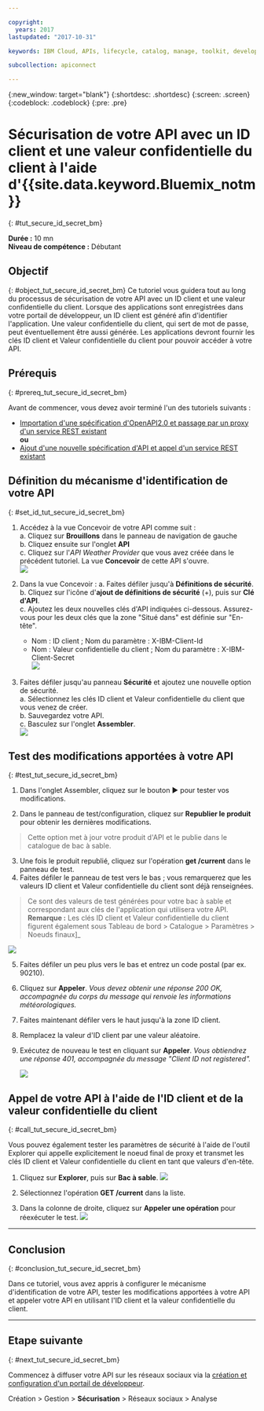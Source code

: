```yaml
---

copyright:
  years: 2017
lastupdated: "2017-10-31"

keywords: IBM Cloud, APIs, lifecycle, catalog, manage, toolkit, develop, dev portal, tutorials

subcollection: apiconnect

---
```


{:new_window: target="blank"}
{:shortdesc: .shortdesc}
{:screen: .screen}
{:codeblock: .codeblock}
{:pre: .pre}

# Sécurisation de votre API avec un ID client et une valeur confidentielle du client à l'aide d'{{site.data.keyword.Bluemix_notm}}
{: #tut_secure_id_secret_bm}

**Durée :** 10 mn  
**Niveau de compétence :** Débutant


## Objectif
{: #object_tut_secure_id_secret_bm}
Ce tutoriel vous guidera tout au long du processus de sécurisation de votre API avec un ID client et une valeur confidentielle du client. Lorsque des applications sont enregistrées dans votre portail de développeur, un ID client est généré afin d'identifier l'application. Une valeur confidentielle du client, qui sert de mot de passe, peut éventuellement être aussi générée. Les applications devront fournir les clés ID client et Valeur confidentielle du client pour pouvoir accéder à votre API.


## Prérequis
{: #prereq_tut_secure_id_secret_bm}

Avant de commencer, vous devez avoir terminé l'un des tutoriels suivants : 
- [Importation d'une spécification d'OpenAPI2.0 et passage par un proxy d'un service REST existant](/docs/services/apiconnect/tutorials?topic=apiconnect-tut_rest_landing)  
**ou**  
- [Ajout d'une nouvelle spécification d'API et appel d'un service REST existant](/docs/services/apiconnect/tutorials?topic=apiconnect-tut_rest_landing)


## Définition du mécanisme d'identification de votre API
{: #set_id_tut_secure_id_secret_bm}

1. Accédez à la vue Concevoir de votre API comme suit :  
   a. Cliquez sur **Brouillons** dans le panneau de navigation de gauche  
   b. Cliquez ensuite sur l'onglet **API**  
   c. Cliquez sur l'_API Weather Provider_ que vous avez créée dans le précédent tutoriel. La vue **Concevoir** de cette API s'ouvre.  
   ![](images/1_goto_drafts_api.png)  

2. Dans la vue Concevoir :
    a. Faites défiler jusqu'à **Définitions de sécurité**.  
    b. Cliquez sur l'icône d'**ajout de définitions de sécurité** (+), puis sur **Clé d'API**.  
    c. Ajoutez les deux nouvelles clés d'API indiquées ci-dessous. Assurez-vous pour les deux clés que la zone "Situé dans" est définie sur "En-tête".  
      - Nom : ID client ;  Nom du paramètre : X-IBM-Client-Id  
      - Nom : Valeur confidentielle du client ;  Nom du paramètre : X-IBM-Client-Secret    
        ![](images/2_security_definitions.png)  

3. Faites défiler jusqu'au panneau **Sécurité** et ajoutez une nouvelle option de sécurité.  
    a. Sélectionnez les clés ID client et Valeur confidentielle du client que vous venez de créer.  
    b. Sauvegardez votre API.  
    c. Basculez sur l'onglet **Assembler**.  
    ![](images/3_security_option.png)  


## Test des modifications apportées à votre API
{: #test_tut_secure_id_secret_bm}

1. Dans l'onglet Assembler, cliquez sur le bouton ► pour tester vos modifications.

2. Dans le panneau de test/configuration, cliquez sur **Republier le produit** pour obtenir les dernières modifications. 
> Cette option met à jour votre produit d'API et le publie dans le catalogue de bac à sable.

3. Une fois le produit republié, cliquez sur l'opération **get /current** dans le panneau de test.
4. Faites défiler le panneau de test vers le bas ; vous remarquerez que les valeurs ID client et Valeur confidentielle du client sont déjà renseignées. 
> Ce sont des valeurs de test générées pour votre bac à sable et correspondant aux clés de l'application qui utilisera votre API.
> **Remarque :** Les clés ID client et Valeur confidentielle du client figurent également sous Tableau de bord > Catalogue > Paramètres > Noeuds finaux]_   
  
  ![](images/test_api_keys_1.png)

5. Faites défiler un peu plus vers le bas et entrez un code postal (par ex. 90210). 
6. Cliquez sur **Appeler**. _Vous devez obtenir une réponse 200 OK, accompagnée du corps du message qui renvoie les informations météorologiques._
7. Faites maintenant défiler vers le haut jusqu'à la zone ID client. 
8. Remplacez la valeur d'ID client par une valeur aléatoire.
9. Exécutez de nouveau le test en cliquant sur **Appeler**. _Vous obtiendrez une réponse 401, accompagnée du message "Client ID not registered"._  

    ![](images/test_api_keys_3.png)  


## Appel de votre API à l'aide de l'ID client et de la valeur confidentielle du client
{: #call_tut_secure_id_secret_bm}

Vous pouvez également tester les paramètres de sécurité à l'aide de l'outil Explorer qui appelle explicitement le noeud final de proxy et transmet les clés ID client et Valeur confidentielle du client en tant que valeurs d'en-tête.

1. Cliquez sur **Explorer**, puis sur **Bac à sable**.
    ![](images/explore_1.png)

2. Sélectionnez l'opération **GET /current** dans la liste.

3. Dans la colonne de droite, cliquez sur **Appeler une opération** pour réexécuter le test.
    ![](images/explore_3.png)

---

## Conclusion
{: #conclusion_tut_secure_id_secret_bm}

Dans ce tutoriel, vous avez appris à configurer le mécanisme d'identification de votre API, tester les modifications apportées à votre API et appeler votre API en utilisant l'ID client et la valeur confidentielle du client. 

---

## Etape suivante
{: #next_tut_secure_id_secret_bm}

Commencez à diffuser votre API sur les réseaux sociaux via la [création et configuration d'un portail de développeur](/docs/services/apiconnect/tutorials?topic=apiconnect-tut_config_dev_portal).

Création > Gestion > **Sécurisation** > Réseaux sociaux > Analyse
